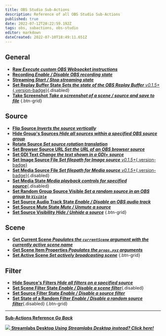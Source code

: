 ```yaml
---
title: OBS Studio Sub-Actions
description: Reference of all OBS Studio Sub-Actions
published: true
date: 2022-07-12T20:22:59.192Z
tags: obs, subactions, obs-studio
editor: markdown
dateCreated: 2022-07-10T18:49:11.651Z
---
```


## General
* [**Raw *Execute custom OBS Websocket instructions***](/Sub-Actions/OBS/Raw)
* [**Recording *Enable / Disable OBS recording state***](/Sub-Actions/OBS/Recording)
* [**Streaming *Start / Stop streaming state***](/Sub-Actions/OBS/Streaming)
* [**Set Replay Buffer State *Sets the state of the OBS Replay Buffer*** *v0.1.5+*{.version-badge}](/Sub-Actions/OBS/Replay-Buffer-State){.disabled}
* [**Take Screenshot *Take a screenshot of a scene / source and save to file***](/Sub-Actions/OBS/Take-Screenshot)
{.btn-grid}

## Source
* [**Flip Source *Inverts the source vertically***](/Sub-Actions/OBS/Flip-Source)
* [**Hide Group's Sources *Hide all sources within a specified OBS source group***](/Sub-Actions/OBS/Hide-Group's-Sources)
* [**Rotate Source *Set source rotation translation***](/Sub-Actions/OBS/Rotate-Source)
* [**Set Browser Source URL *Set the URL of an OBS browser source***](/Sub-Actions/OBS/Set-Browser-Source-URL)
* [**Set GDI Text *Change the text shown in a GDI+ source***](/Sub-Actions/OBS/Set-GDI-Text)
* [**Set Image Source File *Set filepath for Image source*** *v0.1.5+*{.version-badge} ](/Sub-Actions/OBS/Set-Image-Source-File)
* [**Set Media Source File *Set filepath for Media source*** *v0.1.5+*{.version-badge}](/Sub-Actions/OBS/Set-Media-Source-File){.disabled}
* [**Set Media State *Media playback controls for specified source***](/Sub-Actons/OBS/Set-Media-State){.disabled}
* [**Set Random Group Source Visible *Set a random source in an OBS group to `Visible`***](/Sub-Actions/OBS/Set-Random-Group-Source-Visible)
* [**Set Source Audio Track State *Enable / Disable an OBS audio track***](/Sub-Actions/OBS/Source-Audio-Track-State)
* [**Set Source Mute State *Mute / Unmute a source***](/Sub-Actions/OBS/Set-Source-Mute-State)
* [**Set Source Visibility *Hide / Unhide a source***](/Sub-Actions/OBS/Set-Source-Visibility)
{.btn-grid}

## Scene
* [**Get Current Scene *Populates the `currentScene` argument with the currently active scene name***](/Sub-Actions/OBS/Get-Current-Scene)
* [**Get Scene Item Properties *Populates the `props.xyz` arguments***](/Sub-Actions/OBS/Get-Scene-Item-Properties)
* [**Set Active Scene *Set actively broadcasting scene***](/Sub-Actions/OBS/Set-Active-Scene)
{.btn-grid}

## Filter
* [**Hide Source's Filters *Hide all filters on a specified source***](/Sub-Actions/OBS/Hide-Source-Filters)
* [**Set Scene Filter State *Enable / Disable a scene filter***](/Sub-Actions/OBS/Scene-Filter-State){.disabled}
* [**Set Source Filter State *Enable / Disable a source filter***](/Sub-Actions/OBS/Set-Source-Filter-State)
* [**Set State of a Random Filter *Enable / Disable a random source filter***](/Sub-Actions/OBS/Source-Random-Filter-State){.disabled}
{.btn-grid}

---

<section class="btn-grid my-5">
    
  [<i class="mdi mdi-chevron-left"></i>**Sub-Actions Reference *Go Back***](/en/Sub-Actions)
  
  [<img src="https://streamer.bot/img/integrations/streamlabs.png"/> **Streamlabs Desktop *Using Streamlabs Desktop instead? Click here!***](/en/Sub-Actions/Streamlabs-Desktop)
  
</section>
